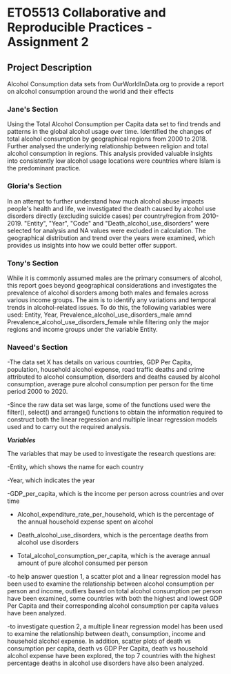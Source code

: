 # ETO5513 Collaborative and Reproducible Practices - Assignment 2

## Project Description 
Alcohol Consumption data sets from OurWorldInData.org to provide a report on alcohol consumption around the world and their effects 

### Jane's Section 
Using the Total Alcohol Consumption per Capita data set to find trends and patterns in the global alcohol usage over time. Identified the changes of total alcohol consumption by geographical regions from 2000 to 2018. Further analysed the underlying relationship between religion and total alcohol consumption in regions. This analysis provided valuable insights into consistently low alcohol usage locations were countries where Islam is the predominant practice. 

### Gloria's Section
In an attempt to further understand how much alcohol abuse impacts people's health and life, we investigated the death caused by alcohol use disorders directly (excluding suicide cases) per country/region from 2010-2019. "Entity", "Year", "Code" and "Death_alcohol_use_disorders" were selected for analysis and NA values were excluded in calculation. The geographical distribution and trend over the years were examined, which provides us insights into how we could better offer support.

### Tony's Section
While it is commonly assumed males are the primary consumers of alcohol, this report goes beyond geographical considerations and investigates the prevalence of alcohol disorders among both males and females across various income groups. The aim is to identify any variations and temporal trends in alcohol-related issues. To do this, the following variables were used: Entity, Year, Prevalence_alcohol_use_disorders_male amnd Prevalence_alcohol_use_disorders_female while filtering only the major regions and income groups under the variable Entity. 

### Naveed's Section

-The data set X has details on various countries, GDP Per Capita, population, household alcohol expense, road traffic deaths and crime attributed to alcohol consumption, disorders and deaths caused by alcohol consumption, average pure alcohol consumption per person for the time period 2000 to 2020.

-Since the raw data set was large, some of the functions used were the filter(), select() and arrange() functions to obtain the information required to construct both the linear regression and multiple linear regression models used and to carry out the required analysis.

***Variables***

The variables that may be used to investigate the research questions are:

-Entity, which shows the name for each country

-Year, which indicates the year

-GDP_per_capita, which is the income per person across countries and over time

- Alcohol_expenditure_rate_per_household, which is the percentage of the annual household expense spent on alcohol

- Death_alcohol_use_disorders, which is the percentage deaths from alcohol use disorders

- Total_alcohol_consumption_per_capita, which is the average annual amount of pure alcohol consumed per person

-to help answer question 1, a scatter plot and a linear regression model has been used to examine the relationship between alcohol consumption per person and income, outliers based on total alcohol consumption per person have been examined, some countries with both the highest and lowest GDP Per Capita and their corresponding alcohol consumption per capita values have been analyzed. 

-to investigate question 2, a multiple linear regression model has been used to examine the relationship between death, consumption, income and household alcohol expense. In addition, scatter plots of death vs consumption per capita, death vs GDP Per Capita, death vs household alcohol expense have been explored, the top 7 countries with the highest percentage deaths in alcohol use disorders have also been analyzed.


